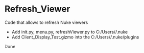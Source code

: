 # Refresh_Viewer
 Code that allows to refresh Nuke viewers

- Add init.py, menu.py, refreshViewer.py to C:/Users/<username>/.nuke
- Add Client_Display_Test.gizmo into the C:/Users/<username>/.nuke/plugins

Done
